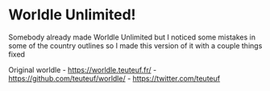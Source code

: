 # Worldle Unlimited!
Somebody already made Worldle Unlimited but I noticed some mistakes in some of the country outlines so I made this version of it with a couple things fixed

Original worldle - https://worldle.teuteuf.fr/ - https://github.com/teuteuf/worldle/ - https://twitter.com/teuteuf
